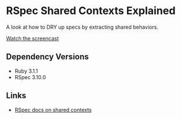 # RSpec Shared Contexts Explained

A look at how to DRY up specs by extracting shared behaviors.

[Watch the screencast]()

## Dependency Versions

- Ruby 3.1.1
- RSpec 3.10.0

## Links

- [RSpec docs on shared contexts](https://relishapp.com/rspec/rspec-core/docs/example-groups/shared-context)
